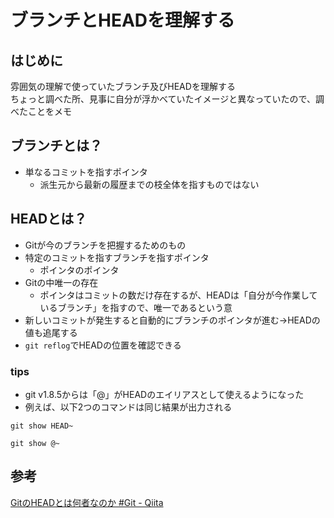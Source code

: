 # ブランチとHEADを理解する

## はじめに

雰囲気の理解で使っていたブランチ及びHEADを理解する\
ちょっと調べた所、見事に自分が浮かべていたイメージと異なっていたので、調べたことをメモ

## ブランチとは？

- 単なるコミットを指すポインタ
  - 派生元から最新の履歴までの枝全体を指すものではない

## HEADとは？

- Gitが今のブランチを把握するためのもの
- 特定のコミットを指すブランチを指すポインタ
  - ポインタのポインタ
- Gitの中唯一の存在
  - ポインタはコミットの数だけ存在するが、HEADは「自分が今作業しているブランチ」を指すので、唯一であるという意
- 新しいコミットが発生すると自動的にブランチのポインタが進む→HEADの値も追尾する
- `git reflog`でHEADの位置を確認できる

### tips

- git v1.8.5からは「@」がHEADのエイリアスとして使えるようになった
- 例えば、以下2つのコマンドは同じ結果が出力される

```
git show HEAD~

git show @~
```

## 参考

[GitのHEADとは何者なのか #Git - Qiita](https://qiita.com/ymzkjpx/items/00ff664da60c37458aaa)

